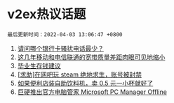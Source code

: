 # v2ex热议话题

`最后更新时间：2022-04-03 13:06:47 +0800`

1. [请问哪个银行卡骚扰电话最少？](https://www.v2ex.com/t/844550)
1. [这几年移动和电信联通的宽带质量差距肉眼可见地缩小](https://www.v2ex.com/t/844563)
1. [毕业生存钱建议](https://www.v2ex.com/t/844595)
1. [[求助]在网吧玩 steam 绝地求生，账号被封禁](https://www.v2ex.com/t/844553)
1. [如果便利店装自助饮料机，卖 0.5 元一小杯就好了](https://www.v2ex.com/t/844544)
1. [巨硬推出官方电脑管家 Microsoft PC Manager Offline](https://www.v2ex.com/t/844528)

